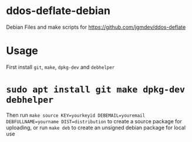 # ddos-deflate-debian
Debian Files and make scripts for https://github.com/jgmdev/ddos-deflate

# Usage
First install ```git```, ```make```, ```dpkg-dev``` and ```debhelper```

# ```sudo apt install git make dpkg-dev debhelper```

Then run ```make source KEY=yourkeyid DEBEMAIL=youremail DEBFULLNAME=yourname DIST=distribution``` to create a source package for uploading, or
run ```make deb``` to create an unsigned debian package for local use
